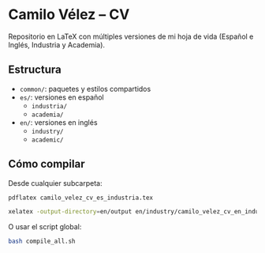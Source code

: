 # Camilo Vélez – CV

Repositorio en LaTeX con múltiples versiones de mi hoja de vida (Español e Inglés, Industria y Academia).

## Estructura

- `common/`: paquetes y estilos compartidos
- `es/`: versiones en español
  - `industria/`
  - `academia/`
- `en/`: versiones en inglés
  - `industry/`
  - `academic/`

## Cómo compilar

Desde cualquier subcarpeta:

```bash
pdflatex camilo_velez_cv_es_industria.tex

xelatex -output-directory=en/output en/industry/camilo_velez_cv_en_industry.tex
```

O usar el script global:

```bash
bash compile_all.sh
```
